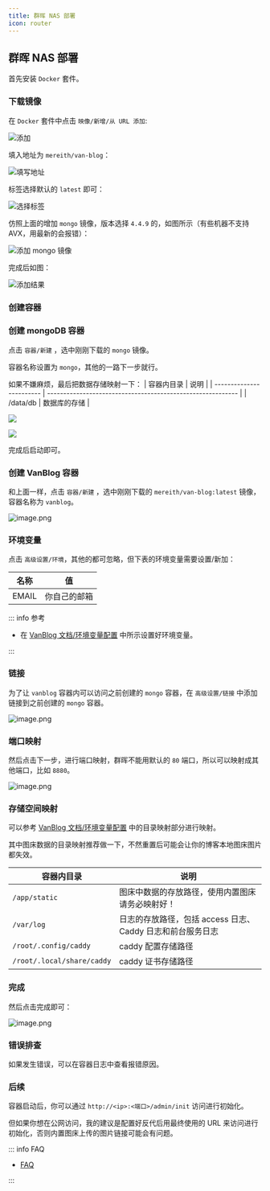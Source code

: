 ```yaml
---
title: 群晖 NAS 部署
icon: router
---
```


## 群晖 NAS 部署

首先安装 `Docker` 套件。

### 下载镜像

在 `Docker` 套件中点击 `映像/新增/从 URL 添加`:

![添加](https://pic.mereith.com/img/37e817403c5f6b3877780b41f99ea2e0.clipboard-2022-08-29.png)

填入地址为 `mereith/van-blog`：

![填写地址](https://pic.mereith.com/img/428cef523d23e2a5d2b19fcb59fb2bf0.clipboard-2022-08-29.png)

标签选择默认的 `latest` 即可：

![选择标签](https://pic.mereith.com/img/409c41cbe5ebf9d3be1630965b5a6e46.clipboard-2022-08-29.png)

仿照上面的增加 `mongo` 镜像，版本选择 `4.4.9` 的，如图所示（有些机器不支持 AVX，用最新的会报错）：

![添加 mongo 镜像](https://pic.mereith.com/img/acd15a0e47c3a28d78a78c9102a7593e.clipboard-2022-09-15.png)

完成后如图：

![添加结果](https://pic.mereith.com/img/94080b16a8305acbd1552ca3b31596bb.clipboard-2022-09-15.png)

### 创建容器

### 创建 mongoDB 容器

点击 `容器/新建` ，选中刚刚下载的 `mongo` 镜像。

容器名称设置为 `mongo`，其他的一路下一步就行。

如果不嫌麻烦，最后把数据存储映射一下：
| 容器内目录 | 说明 |
| ------------------------ | ----------------------------------------------------------- |
| /data/db | 数据库的存储 |

![](https://pic.mereith.com/img/09ae5a657283b2485e72bde073bbc8d1.clipboard-2022-09-14.png)

![](https://pic.mereith.com/img/75f317abbeb193dbbb6f0c02647f0717.clipboard-2022-09-14.png)

完成后启动即可。

### 创建 VanBlog 容器

和上面一样，点击 `容器/新建` ，选中刚刚下载的 `mereith/van-blog:latest` 镜像，容器名称为 `vanblog`。

![image.png](https://pic.mereith.com/img/6b237de9e368fbcda040c5eaa5aec363.image.png)

### 环境变量

点击 `高级设置/环境`，其他的都可忽略，但下表的环境变量需要设置/新加：

| 名称  | 值           |
| ----- | ------------ |
| EMAIL | 你自己的邮箱 |

::: info 参考

- 在 [VanBlog 文档/环境变量配置](./env.md) 中所示设置好环境变量。

:::

### 链接

为了让 `vanblog` 容器内可以访问之前创建的 `mongo` 容器，在 `高级设置/链接` 中添加链接到之前创建的 `mongo` 容器。

![image.png](https://pic.mereith.com/img/72794966c5ef678f61273967a2530940.image.png)

### 端口映射

然后点击下一步，进行端口映射，群晖不能用默认的 `80` 端口，所以可以映射成其他端口，比如 `8880`。

![image.png](https://pic.mereith.com/img/5e6a5d6f07af5455b8fd4f06763cf858.image.png)

### 存储空间映射

可以参考 [VanBlog 文档/环境变量配置](./env.md) 中的目录映射部分进行映射。

其中图床数据的目录映射推荐做一下，不然重置后可能会让你的博客本地图床图片都失效。

| 容器内目录                 | 说明                                                        |
| -------------------------- | ----------------------------------------------------------- |
| `/app/static`              | 图床中数据的存放路径，使用内置图床请务必映射好！            |
| `/var/log`                 | 日志的存放路径，包括 access 日志、 Caddy 日志和前台服务日志 |
| `/root/.config/caddy`      | caddy 配置存储路径                                          |
| `/root/.local/share/caddy` | caddy 证书存储路径                                          |

### 完成

然后点击完成即可：

![image.png](https://pic.mereith.com/img/1e75d553be53f7cea173177035f23cd9.image.png)

### 错误排查

如果发生错误，可以在容器日志中查看报错原因。

### 后续

容器启动后，你可以通过 `http://<ip>:<端口>/admin/init` 访问进行初始化。

但如果你想在公网访问，我的建议是配置好反代后用最终使用的 URL 来访问进行初始化，否则内置图床上传的图片链接可能会有问题。

::: info FAQ

- [FAQ](./faq.md)

:::
